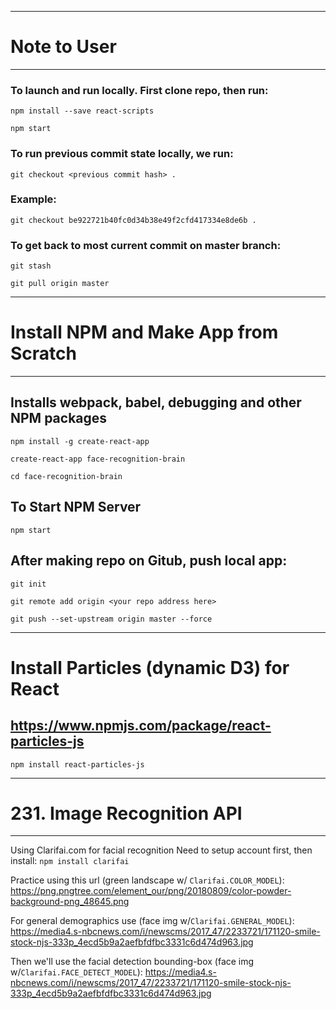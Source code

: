 --------------------------------------------------------------
# Note to User
--------------------------------------------------------------
### To launch and run locally. First clone repo, then run:

`npm install --save react-scripts`

`npm start`

### To run previous commit state locally, we run:
`git checkout <previous commit hash> .`

### Example:
`git checkout be922721b40fc0d34b38e49f2cfd417334e8de6b .`

### To get back to most current commit on master branch:
`git stash`

`git pull origin master`

---------------------------------------------------------------
# Install NPM and Make App from Scratch
---------------------------------------------------------------

## Installs webpack, babel, debugging and other NPM packages
`npm install -g create-react-app`

`create-react-app face-recognition-brain`

`cd face-recognition-brain`

## To Start NPM Server
`npm start`

## After making repo on Gitub, push local app:
`git init`

`git remote add origin <your repo address here>`

`git push --set-upstream origin master --force`

----------------------------------------------------------
# Install Particles (dynamic D3) for React
https://www.npmjs.com/package/react-particles-js
---------------------------------------------------------

`npm install react-particles-js`

----------------------------------------------------------
# 231. Image Recognition API
----------------------------------------------------------

Using Clarifai.com for facial recognition
Need to setup account first, then install:
`npm install clarifai`

Practice using this url (green landscape w/ `Clarifai.COLOR_MODEL`):
https://png.pngtree.com/element_our/png/20180809/color-powder-background-png_48645.png

For general demographics use (face img w/`Clarifai.GENERAL_MODEL`):
https://media4.s-nbcnews.com/i/newscms/2017_47/2233721/171120-smile-stock-njs-333p_4ecd5b9a2aefbfdfbc3331c6d474d963.jpg

Then we'll use the facial detection bounding-box (face img w/`Clarifai.FACE_DETECT_MODEL`):
https://media4.s-nbcnews.com/i/newscms/2017_47/2233721/171120-smile-stock-njs-333p_4ecd5b9a2aefbfdfbc3331c6d474d963.jpg
